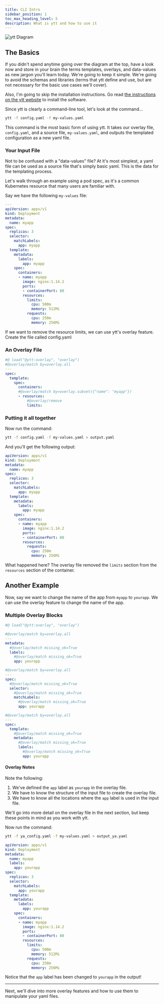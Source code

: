 ```yaml
---
title: CLI Intro
sidebar_position: 1
toc_max_heading_level: 5
description: What is ytt and how to use it
---
```


![ytt Diagram](./../../blog/2024-11-1-ytt/flow.jpg)

## The Basics

If you didn't spend anytime going over the diagram at the top, have a look now and store in your brain the terms templates, overlays, and data-values as new jargon you'll learn today. We're going to keep it simple. We're going to avoid the schemas and libraries (terms that ytt define and use, but are not necessary for the basic use cases we'll cover).

Also, I'm going to skip the installation instructions. Go read [the instructions on the ytt website](https://carvel.dev/ytt/docs/v0.50.x/install/) to install the software.

Since ytt is clearly a command-line tool, let's look at the command…

```bash
ytt -f config.yaml -f my-values.yaml
```

This command is the most basic form of using ytt. It takes our overlay file, `config.yaml`, and a source file, `my-values.yaml`, and outputs the templated configuration as a new yaml file.


### Your Input File

Not to be confused with a "data-values" file? At it's most simplest, a yaml file can be used as a source file that's simply basic yaml. This is the data for the templating process.

Let's walk through an example using a pod spec, as it's a common Kubernetes resource that many users are familiar with.

Say we have the following `my-values` file:

```yaml title="my-values.yaml"
---
apiVersion: apps/v1
kind: Deployment
metadata:
  name: myapp
spec:
  replicas: 3
  selector:
    matchLabels:
      app: myapp
  template:
    metadata:
      labels:
        app: myapp
    spec:
      containers:
      - name: myapp
        image: nginx:1.14.2
        ports:
        - containerPort: 80
        resources:
          limits:
            cpu: 500m
            memory: 512Mi
          requests:
            cpu: 250m
            memory: 256Mi
```

If we want to remove the resource limits, we can use ytt's overlay feature. Create the file called config.yaml


### An Overlay File

```yaml title="config.yaml"
#@ load("@ytt:overlay", "overlay")
#@overlay/match by=overlay.all
---
spec:
  template:
    spec:
      containers:
      #@overlay/match by=overlay.subset({"name": "myapp"})
      - resources:
          #@overlay/remove
          limits:

```

### Putting it all together

Now run the command:

```bash
ytt -f config.yaml -f my-values.yaml > output.yaml
```

And you'll get the following output:

```yaml title="output.yaml"
apiVersion: apps/v1
kind: Deployment
metadata:
  name: myapp
spec:
  replicas: 3
  selector:
    matchLabels:
      app: myapp
  template:
    metadata:
      labels:
        app: myapp
    spec:
      containers:
      - name: myapp
        image: nginx:1.14.2
        ports:
        - containerPort: 80
        resources:
          requests:
            cpu: 250m
            memory: 256Mi
```

What happened here? The overlay file removed the `limits` section from the `resources` section of the container.

## Another Example

Now, say we want to change the name of the app from `myapp` to `yourapp`. We can use the overlay feature to change the name of the app.

### Multiple Overlay Blocks

```yaml title="ya_config.yaml"
#@ load("@ytt:overlay", "overlay")

#@overlay/match by=overlay.all
---
metadata:
  #@overlay/match missing_ok=True
  labels:
    #@overlay/match missing_ok=True
    app: yourapp

#@overlay/match by=overlay.all
---
spec:
  #@overlay/match missing_ok=True
  selector:
    #@overlay/match missing_ok=True
    matchLabels:
      #@overlay/match missing_ok=True
      app: yourapp

#@overlay/match by=overlay.all
---
spec:
  template:
    #@overlay/match missing_ok=True
    metadata:
      #@overlay/match missing_ok=True
      labels:
        #@overlay/match missing_ok=True
        app: yourapp
```

#### Overlay Notes

Note the following:

1. We've defined the `app` label as `yourapp` in the overlay file.
1. We have to know the structure of the input file to create the overlay file.
1. We have to know all the locations where the `app` label is used in the input file.

We'll go into more detail on the overlay file in the next section, but keep these points in mind as you work with ytt.


Now run the command:

```bash
ytt -f ya_config.yaml -f my-values.yaml > output_ya.yaml
```

```yaml title="output_ya.yaml"
apiVersion: apps/v1
kind: Deployment
metadata:
  name: myapp
  labels:
    app: yourapp
spec:
  replicas: 3
  selector:
    matchLabels:
      app: yourapp
  template:
    metadata:
      labels:
        app: yourapp
    spec:
      containers:
      - name: myapp
        image: nginx:1.14.2
        ports:
        - containerPort: 80
        resources:
          limits:
            cpu: 500m
            memory: 512Mi
          requests:
            cpu: 250m
            memory: 256Mi
```

Notice that the `app` label has been changed to `yourapp` in the output!

---

Next, we'll dive into more overlay features and how to use them to manipulate your yaml files.